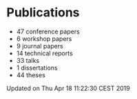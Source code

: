 # Publications
  * 47 conference papers
  * 6 workshop papers
  * 9 journal papers
  * 14 technical reports
  * 33 talks
  * 1 dissertations
  * 44 theses

Updated on Thu Apr 18 11:22:30 CEST 2019
